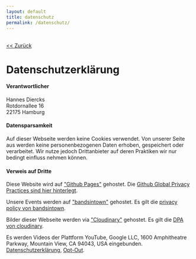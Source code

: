 ```yaml
---
layout: default
title: datenschutz
permalink: /datenschutz/
---
```


<br><a href="{{ '/' | prepend: site.baseurl }}"><< Zurück</a>

# Datenschutzerklärung

#### Verantwortlicher

Hannes Diercks  
Rotdornallee 16  
22175 Hamburg


#### Datensparsamkeit

Auf dieser Webseite werden keine Cookies verwendet. Von unserer Seite aus werden
keine personenbezogenen Daten erhoben, gespeichert oder verarbeitet.
Wir nutze jedoch Drittanbieter auf deren Praktiken wir nur bedingt einfluss nehmen können.

#### Verweis auf Dritte

Diese Website wird auf ["Github Pages"](https://help.github.com/articles/what-is-github-pages/) gehostet. Die [Github Global Privacy Practices sind hier hinterlegt](https://help.github.com/articles/global-privacy-practices/).

Unsere Events werden auf ["bandsintown"](https://www.bandsintown.com/) gehostet. Es gilt die [privacy policy von bandsintown](https://corp.bandsintown.com/privacy).

Bilder dieser Webseite werden via ["Cloudinary"](https://cloudinary.com/) gehostet. Es gilt die [DPA von cloudinary](https://cloudinary-res.cloudinary.com/image/upload/Cloudinary_Customer_Data_Processing_Addendum_V.2_May_2018.pdf).

Es werden Videos der Plattform YouTube, Google LLC, 1600 Amphitheatre Parkway, Mountain View, CA 94043, USA eingebunden. [Datenschutzerklärung]( https://www.google.com/policies/privacy/), [Opt-Out](https://adssettings.google.com/authenticated).
